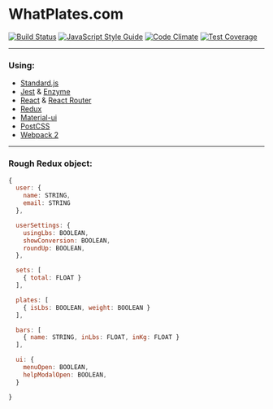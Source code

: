 WhatPlates.com
==============

[![Build Status](https://travis-ci.org/SamPedley/What-Plates-Frontend.svg?branch=master)](https://travis-ci.org/SamPedley/What-Plates-Frontend)
[![JavaScript Style Guide](https://img.shields.io/badge/code%20style-standard-brightgreen.svg)](http://standardjs.com/)
[![Code Climate](https://codeclimate.com/github/SamPedley/What-Plates-Frontend/badges/gpa.svg)](https://codeclimate.com/github/SamPedley/What-Plates-Frontend)
[![Test Coverage](https://codeclimate.com/github/SamPedley/What-Plates-Frontend/badges/coverage.svg)](https://codeclimate.com/github/SamPedley/What-Plates-Frontend/coverage)

---

### Using:

* [Standard.js](http://standardjs.com/)
* [Jest](https://facebook.github.io/jest/) & [Enzyme](http://airbnb.io/enzyme/)
* [React](https://facebook.github.io/react/) & [React Router](https://github.com/ReactTraining/react-router)
* [Redux](http://redux.js.org/)
* [Material-ui](http://www.material-ui.com/)
* [PostCSS](http://postcss.org/)
* [Webpack 2](https://webpack.js.org/)

---

### Rough Redux object:

``` JavaScript
{
  user: {
    name: STRING,
    email: STRING
  },

  userSettings: {
    usingLbs: BOOLEAN,
    showConversion: BOOLEAN,
    roundUp: BOOLEAN,
  },

  sets: [
    { total: FLOAT }
  ],

  plates: [
    { isLbs: BOOLEAN, weight: BOOLEAN }
  ],

  bars: [
    { name: STRING, inLbs: FLOAT, inKg: FLOAT }
  ],

  ui: {
    menuOpen: BOOLEAN,
    helpModalOpen: BOOLEAN,
  }

}
```
